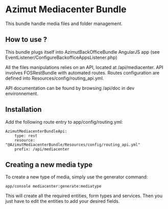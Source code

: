Azimut Mediacenter Bundle
=========================

This bundle handle media files and folder management.


How to use ?
------------

This bundle plugs itself into AzimutBackOfficeBundle AngularJS app (see EventListener/ConfigureBackofficeAppsListener.php)

All the files manipulations relies on an API, located at /api/mediacenter. API involves FOSRestBundle with automated routes. Routes configuration are defined into Resources/config/routing_api.yml.

API documentation can be found by browsing /api/doc in dev environnement.



Installation
------------

Add the following route entry to app/config/routing.yml:

    AzimutMediacenterBundleApi:
        type: rest
        resource: "@AzimutMediacenterBundle/Resources/config/routing_api.yml"
        prefix: /api/mediacenter


Creating a new media type
-------------------------

To create a new type of media, simply use the generator command:

    app/console mediacenter:generate:mediatype

This will create all the required entities, form types and services. Then you just have to edit the entities to add your desired fields.

